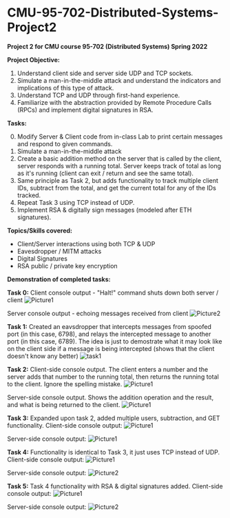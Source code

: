 # CMU-95-702-Distributed-Systems-Project2
**Project 2 for CMU course 95-702 (Distributed Systems) Spring 2022**

**Project Objective:**
1. Understand client side and server side UDP and TCP sockets.
2. Simulate a man-in-the-middle attack and understand the indicators and implications of this type of attack.
3. Understand TCP and UDP through first-hand experience.
4. Familiarize with the abstraction provided by Remote Procedure Calls (RPCs) and implement digital signatures in RSA. 

**Tasks:** 

0. Modify Server & Client code from in-class Lab to print certain messages and respond to given commands.
1. Simulate a man-in-the-middle attack
2. Create a basic addition method on the server that is called by the client, server responds with a running total. Server keeps track of total as long as it's running (client can exit / return and see the same total).
3. Same principle as Task 2, but adds functionality to track multiple client IDs, subtract from the total, and get the current total for any of the IDs tracked.
4. Repeat Task 3 using TCP instead of UDP.
5. Implement RSA & digitally sign messages (modeled after ETH signatures).

**Topics/Skills covered:**
- Client/Server interactions using both TCP & UDP
- Eavesdropper / MITM attacks
- Digital Signatures 
- RSA public / private key encryption

**Demonstration of completed tasks:**

**Task 0:**
Client console output - "Halt!" command shuts down both server / client
![Picture1](https://user-images.githubusercontent.com/114946651/193726067-49514126-9b33-49c6-846b-adee03b062ee.png)

Server console output - echoing messages received from client
![Picture2](https://user-images.githubusercontent.com/114946651/193726198-50df2d3c-ddb2-4e13-80a2-436cda4cb378.png)

**Task 1:**
Created an eavsdropper that intercepts messages from spoofed port (in this case, 6798), and relays the intercepted message to another port (in this case, 6789). The idea is just to demostrate what it may look like on the client side if a message is being intercepted (shows that the client doesn't know any better)
![task1](https://user-images.githubusercontent.com/114946651/193727116-87f0b6e7-d90e-44a4-a6f0-fc6990157e85.png)

**Task 2:**
Client-side console output. The client enters a number and the server adds that number to the running total, then returns the running total to the client. Ignore the spelling mistake.
![Picture1](https://user-images.githubusercontent.com/114946651/193728474-e40a94f3-bec1-42a4-af3b-b715b56c705f.jpg)

Server-side console output. Shows the addition operation and the result, and what is being returned to the client.
![Picture1](https://user-images.githubusercontent.com/114946651/193728826-03003b29-6536-4e90-9c3a-05349c3b83f8.jpg)

**Task 3:**
Expanded upon task 2, added multiple users, subtraction, and GET functionality. Client-side console output:
![Picture1](https://user-images.githubusercontent.com/114946651/193733352-2ea15924-a172-41d9-8d1a-23a17598ca6f.jpg)

Server-side console output:
![Picture1](https://user-images.githubusercontent.com/114946651/193733658-29cdf834-8cdd-45b6-9a29-6b232615df73.jpg)

**Task 4:**
Functionality is identical to Task 3, it just uses TCP instead of UDP. Client-side console output:
![Picture1](https://user-images.githubusercontent.com/114946651/193733906-458c699e-7740-45e7-9a8e-0f51acfac7f2.jpg)

Server-side console output:
![Picture2](https://user-images.githubusercontent.com/114946651/193734116-e5048bc4-747c-42c4-a357-5758a3b55ba9.jpg)

**Task 5:**
Task 4 functionality with RSA & digital signatures added. Client-side console output:
![Picture1](https://user-images.githubusercontent.com/114946651/193734316-f2561e47-2e5d-46c8-b553-b4eeabf6778d.jpg)

Server-side console output:
![Picture2](https://user-images.githubusercontent.com/114946651/193734336-b3e9b70e-85ab-4768-85e0-fda6de42b0f3.jpg)

